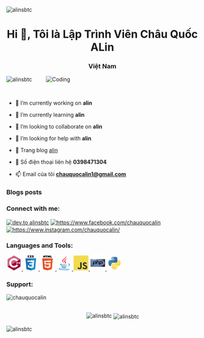 <img align="center" src="https://media2.giphy.com/media/fryY00CO4xCz4uJuDQ/giphy.gif?cid=ecf05e47a4miz05fktzvfcepj39uhl6gegg5hpfl1qkc5emh&rid=giphy.gif&ct=g" alt="alinsbtc">
<h1 align="center">Hi 👋, Tôi là Lập Trình Viên Châu Quốc ALin</h1>
<h3 align="center">Việt Nam </h3>
<img align="right" width="400" src="https://cdn.dribbble.com/users/1162077/screenshots/3848914/programmer.gif" alt="Coding">



<p align="left"> <img src="https://komarev.com/ghpvc/?username=alinsbtc&label=Profile%20views&color=0e75b6&style=flat" alt="alinsbtc" /> </p>


<p align="left"> <a href="https://twitter.com/" target="blank"><img src="https://img.shields.io/twitter/follow/?logo=twitter&style=for-the-badge" alt="" /></a> </p>

- 🔭 I’m currently working on **alin**

- 🌱 I’m currently learning **alin**

- 👯 I’m looking to collaborate on **alin**

- 🤝 I’m looking for help with **alin**

- 📝 Trang blog [alin](alin)

- 💬 Số điện thoại liên hệ **0398471304**

- 📫 Email của tôi **chauquocalin1@gmail.com**

### Blogs posts
<!-- BLOG-POST-LIST:START -->
<!-- BLOG-POST-LIST:END -->

<h3 align="left">Connect with me:</h3>
<p align="left">
<a href="https://dev.to/dev.to alinsbtc" target="blank"><img align="center" src="https://raw.githubusercontent.com/rahuldkjain/github-profile-readme-generator/master/src/images/icons/Social/devto.svg" alt="dev.to alinsbtc" height="30" width="40" /></a>
<a href="https://fb.com/https://www.facebook.com/chauquocalin" target="blank"><img align="center" src="https://raw.githubusercontent.com/rahuldkjain/github-profile-readme-generator/master/src/images/icons/Social/facebook.svg" alt="https://www.facebook.com/chauquocalin" height="30" width="40" /></a>
<a href="https://instagram.com/https://www.instagram.com/chauquocalin/" target="blank"><img align="center" src="https://raw.githubusercontent.com/rahuldkjain/github-profile-readme-generator/master/src/images/icons/Social/instagram.svg" alt="https://www.instagram.com/chauquocalin/" height="30" width="40" /></a>
</p>

<h3 align="left">Languages and Tools:</h3>
<p align="left"> <a href="https://www.w3schools.com/cpp/" target="_blank" rel="noreferrer"> <img src="https://raw.githubusercontent.com/devicons/devicon/master/icons/cplusplus/cplusplus-original.svg" alt="cplusplus" width="40" height="40"/> </a> <a href="https://www.w3schools.com/css/" target="_blank" rel="noreferrer"> <img src="https://raw.githubusercontent.com/devicons/devicon/master/icons/css3/css3-original-wordmark.svg" alt="css3" width="40" height="40"/> </a> <a href="https://www.w3.org/html/" target="_blank" rel="noreferrer"> <img src="https://raw.githubusercontent.com/devicons/devicon/master/icons/html5/html5-original-wordmark.svg" alt="html5" width="40" height="40"/> </a> <a href="https://www.java.com" target="_blank" rel="noreferrer"> <img src="https://raw.githubusercontent.com/devicons/devicon/master/icons/java/java-original.svg" alt="java" width="40" height="40"/> </a> <a href="https://developer.mozilla.org/en-US/docs/Web/JavaScript" target="_blank" rel="noreferrer"> <img src="https://raw.githubusercontent.com/devicons/devicon/master/icons/javascript/javascript-original.svg" alt="javascript" width="40" height="40"/> </a> <a href="https://www.php.net" target="_blank" rel="noreferrer"> <img src="https://raw.githubusercontent.com/devicons/devicon/master/icons/php/php-original.svg" alt="php" width="40" height="40"/> </a> <a href="https://www.python.org" target="_blank" rel="noreferrer"> <img src="https://raw.githubusercontent.com/devicons/devicon/master/icons/python/python-original.svg" alt="python" width="40" height="40"/> </a> </p>

<h3 align="left">Support:</h3>
<p><a href="https://www.buymeacoffee.com/chauquocalin"> <img align="left" src="https://cdn.buymeacoffee.com/buttons/v2/default-yellow.png" height="50" width="210" alt="chauquocalin" /></a></p><br><br>

<p><img align="left" src="https://github-readme-stats.vercel.app/api/top-langs?username=alinsbtc&show_icons=true&locale=en&layout=compact" alt="alinsbtc" /></p>

<p>&nbsp;<img align="center" src="https://github-readme-stats.vercel.app/api?username=alinsbtc&show_icons=true&locale=en" alt="alinsbtc" /></p>

<p><img align="center" src="https://github-readme-streak-stats.herokuapp.com/?user=alinsbtc&" alt="alinsbtc" /></p>
